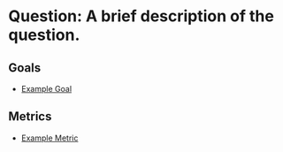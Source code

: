 # **Question:** A brief description of the question.

## Goals

* [Example Goal](./gqm_example_goal.md)

## Metrics

* [Example Metric](./gqm_example_metric.md)
